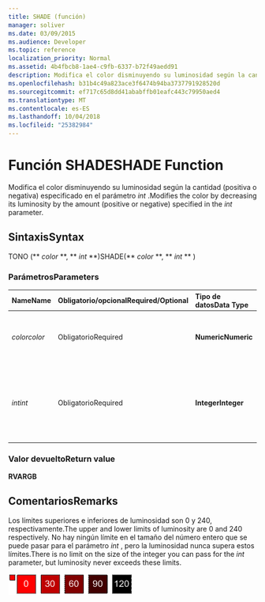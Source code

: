 ```yaml
---
title: SHADE (función)
manager: soliver
ms.date: 03/09/2015
ms.audience: Developer
ms.topic: reference
localization_priority: Normal
ms.assetid: 4b4fbcb8-1ae4-c9fb-6337-b72f49aedd91
description: Modifica el color disminuyendo su luminosidad según la cantidad (positiva o negativa) especificado en el parámetro int.
ms.openlocfilehash: b31b4c49a823ace3f6474b94ba3737791928520d
ms.sourcegitcommit: ef717c65d8dd41ababffb01eafc443c79950aed4
ms.translationtype: MT
ms.contentlocale: es-ES
ms.lasthandoff: 10/04/2018
ms.locfileid: "25382984"
---
```

# <a name="shade-function"></a><span data-ttu-id="f99d8-103">Función SHADE</span><span class="sxs-lookup"><span data-stu-id="f99d8-103">SHADE Function</span></span>

<span data-ttu-id="f99d8-104">Modifica el color disminuyendo su luminosidad según la cantidad (positiva o negativa) especificado en el parámetro _int_ .</span><span class="sxs-lookup"><span data-stu-id="f99d8-104">Modifies the color by decreasing its luminosity by the amount (positive or negative) specified in the  _int_ parameter.</span></span> 
  
## <a name="syntax"></a><span data-ttu-id="f99d8-105">Sintaxis</span><span class="sxs-lookup"><span data-stu-id="f99d8-105">Syntax</span></span>

<span data-ttu-id="f99d8-106">TONO (\*\* *color* \*\*, \*\* *int* \*\*)</span><span class="sxs-lookup"><span data-stu-id="f99d8-106">SHADE(\*\* *color* \*\*, \*\* *int* \*\* )</span></span> 
  
### <a name="parameters"></a><span data-ttu-id="f99d8-107">Parámetros</span><span class="sxs-lookup"><span data-stu-id="f99d8-107">Parameters</span></span>

|<span data-ttu-id="f99d8-108">**Name**</span><span class="sxs-lookup"><span data-stu-id="f99d8-108">**Name**</span></span>|<span data-ttu-id="f99d8-109">**Obligatorio/opcional**</span><span class="sxs-lookup"><span data-stu-id="f99d8-109">**Required/Optional**</span></span>|<span data-ttu-id="f99d8-110">**Tipo de datos**</span><span class="sxs-lookup"><span data-stu-id="f99d8-110">**Data Type**</span></span>|<span data-ttu-id="f99d8-111">**Descripción**</span><span class="sxs-lookup"><span data-stu-id="f99d8-111">**Description**</span></span>|
|:-----|:-----|:-----|:-----|
| <span data-ttu-id="f99d8-112">_color_</span><span class="sxs-lookup"><span data-stu-id="f99d8-112">_color_</span></span> <br/> |<span data-ttu-id="f99d8-113">Obligatorio</span><span class="sxs-lookup"><span data-stu-id="f99d8-113">Required</span></span>  <br/> |<span data-ttu-id="f99d8-114">**Numeric**</span><span class="sxs-lookup"><span data-stu-id="f99d8-114">**Numeric**</span></span> <br/> |<span data-ttu-id="f99d8-115">Índice de color de Microsoft Visio o valor RGB del color.</span><span class="sxs-lookup"><span data-stu-id="f99d8-115">The Microsoft Visio color index or RGB value of the color.</span></span>  <br/> |
| <span data-ttu-id="f99d8-116">_int_</span><span class="sxs-lookup"><span data-stu-id="f99d8-116">_int_</span></span> <br/> |<span data-ttu-id="f99d8-117">Obligatorio</span><span class="sxs-lookup"><span data-stu-id="f99d8-117">Required</span></span>  <br/> |<span data-ttu-id="f99d8-118">**Integer**</span><span class="sxs-lookup"><span data-stu-id="f99d8-118">**Integer**</span></span> <br/> |<span data-ttu-id="f99d8-p101">Cantidad por la que se disminuye la luminosidad del color. Puede ser positiva o negativa.</span><span class="sxs-lookup"><span data-stu-id="f99d8-p101">The amount by which to decrease the luminosity of the color. Can be positive or negative.</span></span>  <br/> |
   
### <a name="return-value"></a><span data-ttu-id="f99d8-121">Valor devuelto</span><span class="sxs-lookup"><span data-stu-id="f99d8-121">Return value</span></span>

 <span data-ttu-id="f99d8-122">**RVA**</span><span class="sxs-lookup"><span data-stu-id="f99d8-122">**RGB**</span></span>
  
## <a name="remarks"></a><span data-ttu-id="f99d8-123">Comentarios</span><span class="sxs-lookup"><span data-stu-id="f99d8-123">Remarks</span></span>

<span data-ttu-id="f99d8-124">Los límites superiores e inferiores de luminosidad son 0 y 240, respectivamente.</span><span class="sxs-lookup"><span data-stu-id="f99d8-124">The upper and lower limits of luminosity are 0 and 240 respectively.</span></span> <span data-ttu-id="f99d8-125">No hay ningún límite en el tamaño del número entero que se puede pasar para el parámetro _int_ , pero la luminosidad nunca supera estos límites.</span><span class="sxs-lookup"><span data-stu-id="f99d8-125">There is no limit on the size of the integer you can pass for the  _int_ parameter, but luminosity never exceeds these limits.</span></span> 
  
![Límites superior e inferior de luminosidad](media/image199_ZA10173627.gif)
  

